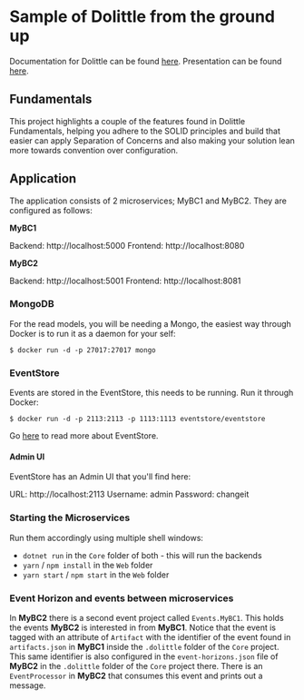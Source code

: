 # Sample of Dolittle from the ground up

Documentation for Dolittle can be found [here](https://dolittle.io).
Presentation can be found [here](https://1drv.ms/p/s!AhD7O7za4wxGgcV7820oWophkxSpJA).

## Fundamentals

This project highlights a couple of the features found in Dolittle Fundamentals,
helping you adhere to the SOLID principles and build that easier can apply Separation
of Concerns and also making your solution lean more towards convention over configuration.

## Application

The application consists of 2 microservices; MyBC1 and MyBC2. They are configured as follows:

**MyBC1**

Backend: http://localhost:5000
Frontend: http://localhost:8080

**MyBC2**

Backend: http://localhost:5001
Frontend: http://localhost:8081

### MongoDB

For the read models, you will be needing a Mongo, the easiest way through Docker is to run
it as a daemon for your self:

```shell
$ docker run -d -p 27017:27017 mongo
```

### EventStore

Events are stored in the EventStore, this needs to be running. Run it through Docker:

```shell
$ docker run -d -p 2113:2113 -p 1113:1113 eventstore/eventstore
```

Go [here](https://eventstore.org) to read more about EventStore.

#### Admin UI

EventStore has an Admin UI that you'll find here:

URL: http://localhost:2113
Username: admin
Password: changeit

### Starting the Microservices

Run them accordingly using multiple shell windows:

- `dotnet run` in the `Core` folder of both - this will run the backends
- `yarn` / `npm install` in the `Web` folder
- `yarn start` / `npm start` in the `Web` folder

### Event Horizon and events between microservices

In **MyBC2** there is a second event project called `Events.MyBC1`.
This holds the events **MyBC2** is interested in from **MyBC1**.
Notice that the event is tagged with an attribute of `Artifact` with
the identifier of the event found in `artifacts.json` in **MyBC1**
inside the `.dolittle` folder of the `Core` project.
This same identifier is also configured in the `event-horizons.json`
file of **MyBC2** in the `.dolittle` folder of the `Core` project there.
There is an `EventProcessor` in **MyBC2** that consumes this event and
prints out a message.
